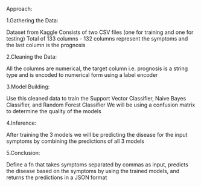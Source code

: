 Approach:

1.Gathering the Data:

Dataset from Kaggle
Consists of two CSV files (one for training and one for testing)
Total of 133 columns - 132 columns represent the symptoms and the last column is the prognosis

2.Cleaning the Data:

All the columns are numerical, the target column i.e. prognosis is a string type and is encoded to numerical form using a label encoder

3.Model Building:

Use this cleaned data to train the Support Vector Classifier, Naive Bayes Classifier, and Random Forest Classifier
We will be using a confusion matrix to determine the quality of the models

4.Inference:

After training the 3 models we will be predicting the disease for the input symptoms by combining the predictions of all 3 models

5.Conclusion:

Define a fn that takes symptoms separated by commas as input, predicts the disease based on the symptoms by using the trained models, and returns the predictions in a JSON format
